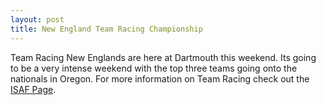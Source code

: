 ```yaml
--- 
layout: post
title: New England Team Racing Championship
---
```

Team Racing New Englands are here at Dartmouth this weekend. Its going to be a very intense weekend with the top three teams going onto the nationals in Oregon. For more information on Team Racing check out the <a href="http://www.sailing.org/teamracing/">ISAF Page</a>.
